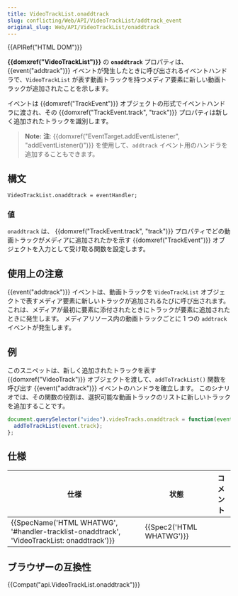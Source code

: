 ```yaml
---
title: VideoTrackList.onaddtrack
slug: conflicting/Web/API/VideoTrackList/addtrack_event
original_slug: Web/API/VideoTrackList/onaddtrack
---
```

{{APIRef("HTML DOM")}}

**{{domxref("VideoTrackList")}}** の **`onaddtrack`** プロパティは、{{event("addtrack")}} イベントが発生したときに呼び出されるイベントハンドラで、`VideoTrackList` が表す動画トラックを持つメディア要素に新しい動画トラックが追加されたことを示します。

イベントは {{domxref("TrackEvent")}} オブジェクトの形式でイベントハンドラに渡され、その {{domxref("TrackEvent.track", "track")}} プロパティは新しく追加されたトラックを識別します。

> **Note:** **注**: {{domxref("EventTarget.addEventListener", "addEventListener()")}} を使用して、`addtrack` イベント用のハンドラを追加することもできます。

## 構文

```
VideoTrackList.onaddtrack = eventHandler;
```

### 値

`onaddtrack` は、 {{domxref("TrackEvent.track", "track")}} プロパティでどの動画トラックがメディアに追加されたかを示す {{domxref("TrackEvent")}} オブジェクトを入力として受け取る関数を設定します。

## 使用上の注意

{{event("addtrack")}} イベントは、動画トラックを `VideoTrackList` オブジェクトで表すメディア要素に新しいトラックが追加されるたびに呼び出されます。 これは、メディアが最初に要素に添付されたときにトラックが要素に追加されたときに発生します。 メディアリソース内の動画トラックごとに 1 つの `addtrack` イベントが発生します。

## 例

このスニペットは、新しく追加されたトラックを表す {{domxref("VideoTrack")}} オブジェクトを渡して、`addToTrackList()` 関数を呼び出す {{event("addtrack")}} イベントのハンドラを確立します。 このシナリオでは、その関数の役割は、選択可能な動画トラックのリストに新しいトラックを追加することです。

```js
document.querySelector("video").videoTracks.onaddtrack = function(event) {
  addToTrackList(event.track);
};
```

## 仕様

| 仕様                                                                                                                     | 状態                             | コメント |
| ------------------------------------------------------------------------------------------------------------------------ | -------------------------------- | -------- |
| {{SpecName('HTML WHATWG', '#handler-tracklist-onaddtrack', 'VideoTrackList: onaddtrack')}} | {{Spec2('HTML WHATWG')}} |          |

## ブラウザーの互換性

{{Compat("api.VideoTrackList.onaddtrack")}}
